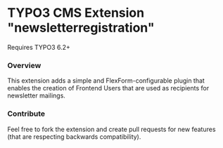 TYPO3 CMS Extension "newsletterregistration"
============================================

Requires TYPO3 6.2+

### Overview

This extension adds a simple and FlexForm-configurable plugin that enables the creation of Frontend Users that are used as recipients for newsletter mailings. 

### Contribute

Feel free to fork the extension and create pull requests for new features (that are respecting backwards compatibility).
